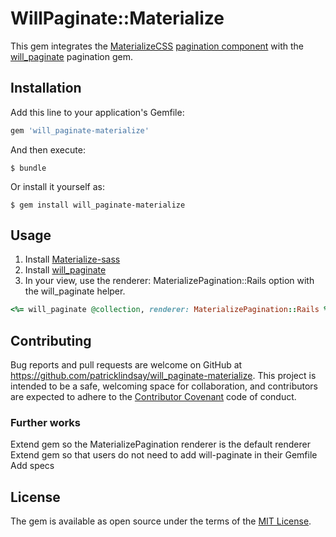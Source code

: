 # WillPaginate::Materialize

This gem integrates the [MaterializeCSS](https://github.com/Dogfalo/materialize) [pagination component](http://materializecss.com/pagination.html) with the [will_paginate](https://github.com/mislav/will_paginate) pagination gem.

## Installation

Add this line to your application's Gemfile:

```ruby
gem 'will_paginate-materialize'
```

And then execute:

    $ bundle

Or install it yourself as:

    $ gem install will_paginate-materialize

## Usage

1. Install [Materialize-sass](https://github.com/mkhairi/materialize-sass)
2. Install [will_paginate](https://github.com/mislav/will_paginate)
3. In your view, use the renderer: MaterializePagination::Rails option with the will_paginate helper.
```ruby
<%= will_paginate @collection, renderer: MaterializePagination::Rails %>
```

## Contributing

Bug reports and pull requests are welcome on GitHub at https://github.com/patricklindsay/will_paginate-materialize. This project is intended to be a safe, welcoming space for collaboration, and contributors are expected to adhere to the [Contributor Covenant](contributor-covenant.org) code of conduct.

### Further works
Extend gem so the MaterializePagination renderer is the default renderer
Extend gem so that users do not need to add will-paginate in their Gemfile
Add specs

## License

The gem is available as open source under the terms of the [MIT License](http://opensource.org/licenses/MIT).

